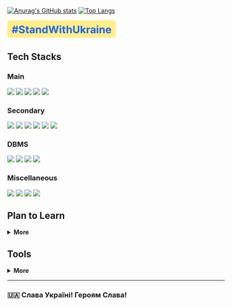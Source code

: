 [![Anurag's GitHub stats](https://github-readme-stats.vercel.app/api?username=Capella87&count_private=true?theme=radical&show_icons=true&theme=dark&hide_rank=false&rank_icon=github)](https://github.com/anuraghazra/github-readme-stats)
[![Top Langs](https://github-readme-stats.vercel.app/api/top-langs/?username=Capella87&langs_count=10&?theme=radical&hide=css,html,java)](https://github.com/anuraghazra/github-readme-stats)

[![StandWithUkraine](https://raw.githubusercontent.com/vshymanskyy/StandWithUkraine/main/badges/StandWithUkraine.svg)](https://github.com/vshymanskyy/StandWithUkraine/blob/main/docs/README.md)

## Tech Stacks
### Main
<p float="left">
    <img src="https://img.shields.io/badge/.NET-5C2D91?style=for-the-badge&logo=.net&logoColor=white">
    <img src="https://img.shields.io/badge/C%23-239120?style=for-the-badge&logo=c-sharp&logoColor=white">
    <img src="https://img.shields.io/badge/python-3670A0?style=for-the-badge&logo=python&logoColor=ffdd54">
    <img src="https://img.shields.io/badge/Django-092E20?style=for-the-badge&logo=django&logoColor=white">
    <img src="https://img.shields.io/badge/ASP.NET Core-239120?style=for-the-badge&logo=dotnet&logoColor=white">
</p>

### Secondary
<p float="left">
    <img src="https://img.shields.io/badge/C-00599C?style=for-the-badge&logo=c&logoColor=white">
    <img src="https://img.shields.io/badge/C%2B%2B-00599C?style=for-the-badge&logo=c%2B%2B&logoColor=white">
    <img src="https://img.shields.io/badge/JavaScript-323330?style=for-the-badge&logo=javascript&logoColor=F7DF1E">
    <img src="https://img.shields.io/badge/Shell_Script-121011?style=for-the-badge&logo=gnu-bash&logoColor=white">
    <img src="https://img.shields.io/badge/Powershell-2CA5E0?style=for-the-badge&logo=powershell&logoColor=white">
    <img src="https://img.shields.io/badge/Java-ED8B00?style=for-the-badge&logo=OpenJDK&logoColor=white">
</p>

### DBMS
<p float="left">
    <img src="https://img.shields.io/badge/MariaDB-003545?style=for-the-badge&logo=mariadb&logoColor=white">
    <img src="https://img.shields.io/badge/mysql-%2300f.svg?style=for-the-badge&logo=mysql&logoColor=white">
    <img src="https://img.shields.io/badge/Microsoft_SQL_Server-CC2927?style=for-the-badge&logo=microsoft-sql-server&logoColor=white">
    <img src="https://img.shields.io/badge/sqlite-%2307405e.svg?style=for-the-badge&logo=sqlite&logoColor=white">
</p>

### Miscellaneous
<p float="left">
    <img src="https://img.shields.io/badge/docker-%230db7ed.svg?style=for-the-badge&logo=docker&logoColor=white">
    <img src="https://img.shields.io/badge/github%20actions-%232671E5.svg?style=for-the-badge&logo=githubactions&logoColor=white">
    <img src="https://img.shields.io/badge/D2-4a6ff3.svg?style=for-the-badge">
    <img src="https://img.shields.io/badge/rabbitmq-%23FF6600.svg?&style=for-the-badge&logo=rabbitmq&logoColor=white">
</p>

## Plan to Learn
<details>
    <summary><b>More</b></summary>
<p float="left">
    <img src="https://img.shields.io/badge/Go-00ADD8?style=for-the-badge&logo=go&logoColor=white">
    <img src="https://img.shields.io/badge/Rust-000000?style=for-the-badge&logo=rust&logoColor=white">
    <img src="https://img.shields.io/badge/Lua-2C2D72?style=for-the-badge&logo=lua&logoColor=white">
    <img src="https://img.shields.io/badge/Unity-100000?style=for-the-badge&logo=unity&logoColor=white">
    <img src="https://img.shields.io/badge/MongoDB-4EA94B?style=for-the-badge&logo=mongodb&logoColor=white">
    <img src="https://img.shields.io/badge/R-276DC3?style=for-the-badge&logo=r&logoColor=white">
    <img src="https://img.shields.io/badge/React-20232A?style=for-the-badge&logo=react&logoColor=61DAFB">
    <img src="https://img.shields.io/badge/redis-%23DD0031.svg?&style=for-the-badge&logo=redis&logoColor=white">
    <img src="https://img.shields.io/badge/TypeScript-007ACC?style=for-the-badge&logo=typescript&logoColor=white">
    <img src="https://img.shields.io/badge/Zig-%23F7A41D.svg?style=for-the-badge&logo=zig&logoColor=white">
    <img src="https://img.shields.io/badge/blazor-%235C2D91.svg?style=for-the-badge&logo=blazor&logoColor=white">
    <img src="https://img.shields.io/badge/racket-9F1D20.svg?style=for-the-badge&logo=racket&logColor=white">
    <img src="https://img.shields.io/badge/AutoHotKey-334455.svg?style=for-the-badge&logo=autohotkey&logoColor=white">
    <img src="https://img.shields.io/badge/Mojo-000000.svg?style=for-the-badge" alt="Mojo">
</p>

</details>

## Tools
<details>
    <summary><b>More</b></summary>
<p float="left">
    <img src="https://img.shields.io/badge/Visual Studio-5C2D91?style=for-the-badge&logo=VisualStudio&logoColor=white">
    <img src="https://img.shields.io/badge/Visual_Studio_Code-007ACC?style=for-the-badge&logo=visual%20studio%20code&logoColor=white">
    <img src="https://img.shields.io/badge/Notepad++-90E59A.svg?style=for-the-badge&logo=notepad%2B%2B&logoColor=black">
    <img src="https://img.shields.io/badge/PyCharm-000000?style=for-the-badge&logo=pycharm&logoColor=white">
    <img src="https://img.shields.io/badge/IntelliJ%20IDEA-000000?style=for-the-badge&logo=Intellij%20Idea&logoColor=white">
    <img src="https://img.shields.io/badge/CLion-000000?style=for-the-badge&logo=CLion&logoColor=white">
    <img src="https://img.shields.io/badge/DataGrip-000000?style=for-the-badge&logo=DataGrip&logoColor=white">
    <img src="https://img.shields.io/badge/Rider-000000?style=for-the-badge&logo=Rider&logoColor=white">
    <img src="https://img.shields.io/badge/Postman-ff6c37?style=for-the-badge&logo=Postman&logoColor=white">
    <img src="https://img.shields.io/badge/Notion-%23000000.svg?style=for-the-badge&logo=notion&logoColor=white">
</p>
</details>

---

### 🇺🇦 Слава Україні! Героям Слава!
